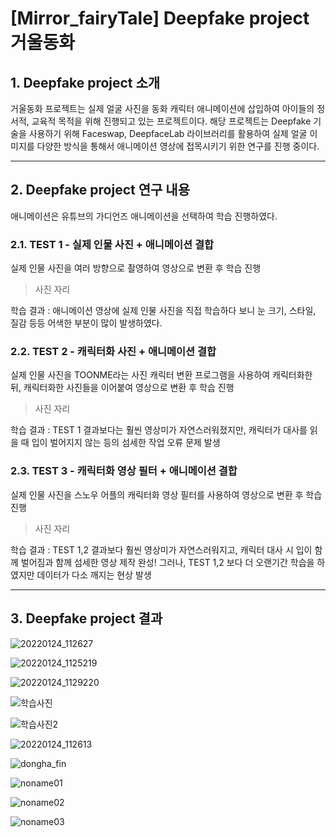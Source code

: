 # [Mirror_fairyTale] Deepfake project 거울동화

## 1. Deepfake project 소개
거울동화 프로젝트는 실제 얼굴 사진을 동화 캐릭터 애니메이션에 삽입하여 아이들의 정서적, 교육적 목적을 위해 진행되고 있는 프로젝트이다. 해당 프로젝트는 Deepfake 기술을 사용하기 위해 Faceswap, DeepfaceLab 라이브러리를 활용하여 실제 얼굴 이미지를 다양한 방식을 통해서 애니메이션 영상에 접목시키기 위한 연구를 진행 중이다.

---

## 2. Deepfake project 연구 내용
애니메이션은 유튜브의 가디언즈 애니메이션을 선택하여 학습 진행하였다.

### 2.1. TEST 1 - 실제 인물 사진 + 애니메이션 결합
실제 인물 사진을 여러 방향으로 촬영하여 영상으로 변환 후 학습 진행

> 사진 자리

학습 결과 : 애니메이션 영상에 실제 인물 사진을 직접 학습하다 보니 눈 크기, 스타일, 질감 등등 어색한 부분이 많이 발생하였다.

### 2.2. TEST 2 - 캐릭터화 사진 + 애니메이션 결합
실제 인물 사진을 TOONME라는 사진 캐릭터 변환 프로그램을 사용하여 캐릭터화한 뒤, 캐릭터화한 사진들을 이어붙여 영상으로 변환 후 학습 진행

> 사진 자리

학습 결과 : TEST 1 결과보다는 훨씬 영상미가 자연스러워졌지만, 캐릭터가 대사를 읽을 때 입이 벌어지지 않는 등의 섬세한 작업 오류 문제 발생

### 2.3. TEST 3 - 캐릭터화 영상 필터 + 애니메이션 결합
실제 인물 사진을 스노우 어플의 캐릭터화 영상 필터를 사용하여 영상으로 변환 후 학습 진행

> 사진 자리

학습 결과 : TEST 1,2 결과보다 훨씬 영상미가 자연스러워지고, 캐릭터 대사 시 입이 함께 벌어짐과 함께 섬세한 영상 제작 완성!
그러나, TEST 1,2 보다 더 오랜기간 학습을 하였지만 데이터가 다소 깨지는 현상 발생

---

## 3. Deepfake project 결과

![20220124_112627](https://user-images.githubusercontent.com/67012957/152676877-056e8057-9165-4782-948a-267ea460d6b8.png)

![20220124_1125219](https://user-images.githubusercontent.com/67012957/152676891-14164e98-fc00-4062-9a04-cdc1a2b8dbf6.png)

![20220124_1129220](https://user-images.githubusercontent.com/67012957/152676898-6d5704d9-4d45-410a-bf3a-7ce49cb61807.png)

![학습사진](https://user-images.githubusercontent.com/67012957/152676907-792253ca-2964-4504-8386-a8c3133e5db6.PNG)

![학습사진2](https://user-images.githubusercontent.com/67012957/152676916-651c9ee9-9e0d-4747-9508-08a1b65b8a55.PNG)


![20220124_112613](https://user-images.githubusercontent.com/67012957/152676861-992c2e04-0226-4c1c-bac1-8369801a725b.png)

![dongha_fin](https://user-images.githubusercontent.com/67012957/152676609-6d6ced1e-64ee-4f7e-b5a5-fb47385c2f29.png)

![noname01](https://user-images.githubusercontent.com/67012957/152679653-8ea84c0d-7c45-4795-9d76-97bea98e786a.png)


![noname02](https://user-images.githubusercontent.com/67012957/152679660-6dfab81e-f2d3-4a54-83b6-f30af1064ed1.png)

![noname03](https://user-images.githubusercontent.com/67012957/152679669-d3f16306-e34c-4ec6-bddd-2be0af3b254c.png)

